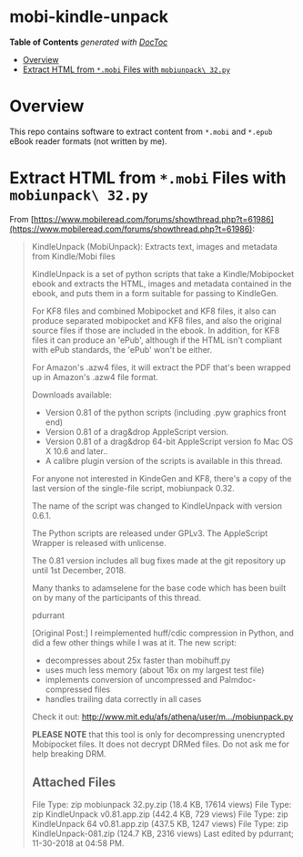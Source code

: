 # mobi-kindle-unpack


<!-- START doctoc generated TOC please keep comment here to allow auto update -->
<!-- DON'T EDIT THIS SECTION, INSTEAD RE-RUN doctoc TO UPDATE -->
**Table of Contents**  *generated with [DocToc](https://github.com/thlorenz/doctoc)*

- [Overview](#overview)
- [Extract HTML from `*.mobi` Files with `mobiunpack\ 32.py`](#extract-html-from-mobi-files-with-mobiunpack%5C-32py)

<!-- END doctoc generated TOC please keep comment here to allow auto update -->

# Overview

This repo contains software to extract content from `*.mobi` and `*.epub` eBook reader formats (not written
by me).


# Extract HTML from `*.mobi` Files with `mobiunpack\ 32.py`


From
[https://www.mobileread.com/forums/showthread.php?t=61986](https://www.mobileread.com/forums/showthread.php?t=61986):

> KindleUnpack (MobiUnpack): Extracts text, images and metadata from Kindle/Mobi files
>
> KindleUnpack is a set of python scripts that take a Kindle/Mobipocket ebook and extracts the HTML, images
> and metadata contained in the ebook, and puts them in a form suitable for passing to KindleGen.
>
> For KF8 files and combined Mobipocket and KF8 files, it also can produce separated mobipocket and KF8
> files, and also the original source files if those are included in the ebook. In addition, for KF8 files
> it can produce an 'ePub', although if the HTML isn't compliant with ePub standards, the 'ePub' won't be
> either.
>
> For Amazon's .azw4 files, it will extract the PDF that's been wrapped up in Amazon's .azw4 file format.
>
> Downloads available:
> * Version 0.81 of the python scripts (including .pyw graphics front end)
> * Version 0.81 of a drag&drop AppleScript version.
> * Version 0.81 of a drag&drop 64-bit AppleScript version fo Mac OS X 10.6 and later..
> * A calibre plugin version of the scripts is available in this thread.
>
> For anyone not interested in KindeGen and KF8, there's a copy of the last version of the single-file
> script, mobiunpack 0.32.
>
> The name of the script was changed to KindleUnpack with version 0.6.1.
>
> The Python scripts are released under GPLv3. The AppleScript Wrapper is released with unlicense.
>
> The 0.81 version includes all bug fixes made at the git repository up until 1st December, 2018.
>
> Many thanks to adamselene for the base code which has been built on by many of the participants of this
> thread.
>
> pdurrant
>
>
>
> [Original Post:]
> I reimplemented huff/cdic compression in Python, and did a few other things while I was at it. The new script:
>
> * decompresses about 25x faster than mobihuff.py
> * uses much less memory (about 16x on my largest test file)
> * implements conversion of uncompressed and Palmdoc-compressed files
> * handles trailing data correctly in all cases
>
> Check it out: http://www.mit.edu/afs/athena/user/m.../mobiunpack.py
>
> **PLEASE NOTE** that this tool is only for decompressing unencrypted Mobipocket files. It does not decrypt
> DRMed files. Do not ask me for help breaking DRM.
>
> ## Attached Files
>
> File Type: zip  mobiunpack 32.py.zip (18.4 KB, 17614 views)
> File Type: zip  KindleUnpack v0.81.app.zip (442.4 KB, 729 views)
> File Type: zip  KindleUnpack 64 v0.81.app.zip (437.5 KB, 1247 views)
> File Type: zip  KindleUnpack-081.zip (124.7 KB, 2316 views)
> Last edited by pdurrant; 11-30-2018 at 04:58 PM.